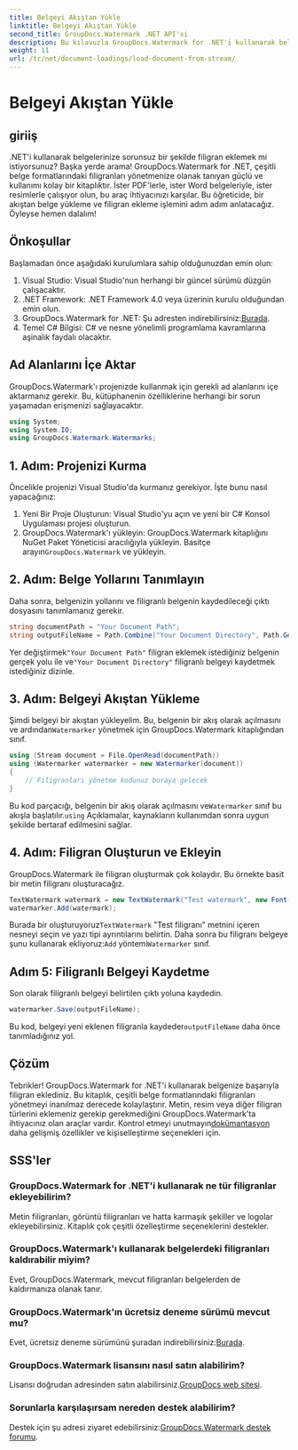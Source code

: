 ```yaml
---
title: Belgeyi Akıştan Yükle
linktitle: Belgeyi Akıştan Yükle
second_title: GroupDocs.Watermark .NET API'si
description: Bu kılavuzla GroupDocs.Watermark for .NET'i kullanarak belgelere nasıl filigran ekleyeceğinizi öğrenin. Belge güvenliğini artırmak isteyen geliştiriciler için mükemmeldir.
weight: 11
url: /tr/net/document-loadings/load-document-from-stream/
---
```


# Belgeyi Akıştan Yükle

## giriiş
.NET'i kullanarak belgelerinize sorunsuz bir şekilde filigran eklemek mi istiyorsunuz? Başka yerde arama! GroupDocs.Watermark for .NET, çeşitli belge formatlarındaki filigranları yönetmenize olanak tanıyan güçlü ve kullanımı kolay bir kitaplıktır. İster PDF'lerle, ister Word belgeleriyle, ister resimlerle çalışıyor olun, bu araç ihtiyacınızı karşılar. Bu öğreticide, bir akıştan belge yükleme ve filigran ekleme işlemini adım adım anlatacağız. Öyleyse hemen dalalım!
## Önkoşullar
Başlamadan önce aşağıdaki kurulumlara sahip olduğunuzdan emin olun:
1. Visual Studio: Visual Studio'nun herhangi bir güncel sürümü düzgün çalışacaktır.
2. .NET Framework: .NET Framework 4.0 veya üzerinin kurulu olduğundan emin olun.
3.  GroupDocs.Watermark for .NET: Şu adresten indirebilirsiniz:[Burada](https://releases.groupdocs.com/Watermark/net/).
4. Temel C# Bilgisi: C# ve nesne yönelimli programlama kavramlarına aşinalık faydalı olacaktır.

## Ad Alanlarını İçe Aktar
GroupDocs.Watermark'ı projenizde kullanmak için gerekli ad alanlarını içe aktarmanız gerekir. Bu, kütüphanenin özelliklerine herhangi bir sorun yaşamadan erişmenizi sağlayacaktır.
```csharp
using System;
using System.IO;
using GroupDocs.Watermark.Watermarks;
```
## 1. Adım: Projenizi Kurma
Öncelikle projenizi Visual Studio'da kurmanız gerekiyor. İşte bunu nasıl yapacağınız:
1. Yeni Bir Proje Oluşturun: Visual Studio'yu açın ve yeni bir C# Konsol Uygulaması projesi oluşturun.
2.  GroupDocs.Watermark'ı yükleyin: GroupDocs.Watermark kitaplığını NuGet Paket Yöneticisi aracılığıyla yükleyin. Basitçe arayın`GroupDocs.Watermark` ve yükleyin.
## 2. Adım: Belge Yollarını Tanımlayın
Daha sonra, belgenizin yollarını ve filigranlı belgenin kaydedileceği çıktı dosyasını tanımlamanız gerekir.
```csharp
string documentPath = "Your Document Path";
string outputFileName = Path.Combine("Your Document Directory", Path.GetFileName(documentPath));
```
 Yer değiştirmek`"Your Document Path"` filigran eklemek istediğiniz belgenin gerçek yolu ile ve`"Your Document Directory"` filigranlı belgeyi kaydetmek istediğiniz dizinle.
## 3. Adım: Belgeyi Akıştan Yükleme
Şimdi belgeyi bir akıştan yükleyelim. Bu, belgenin bir akış olarak açılmasını ve ardından`Watermarker` yönetmek için GroupDocs.Watermark kitaplığından sınıf.
```csharp
using (Stream document = File.OpenRead(documentPath))
using (Watermarker watermarker = new Watermarker(document))
{
    // Filigranları yönetme kodunuz buraya gelecek
}
```
 Bu kod parçacığı, belgenin bir akış olarak açılmasını ve`Watermarker` sınıf bu akışla başlatılır.`using` Açıklamalar, kaynakların kullanımdan sonra uygun şekilde bertaraf edilmesini sağlar.
## 4. Adım: Filigran Oluşturun ve Ekleyin
GroupDocs.Watermark ile filigran oluşturmak çok kolaydır. Bu örnekte basit bir metin filigranı oluşturacağız.
```csharp
TextWatermark watermark = new TextWatermark("Test watermark", new Font("Arial", 12));
watermarker.Add(watermark);
```
 Burada bir oluşturuyoruz`TextWatermark` "Test filigranı" metnini içeren nesneyi seçin ve yazı tipi ayrıntılarını belirtin. Daha sonra bu filigranı belgeye şunu kullanarak ekliyoruz:`Add` yöntemi`Watermarker` sınıf.
## Adım 5: Filigranlı Belgeyi Kaydetme
Son olarak filigranlı belgeyi belirtilen çıktı yoluna kaydedin.
```csharp
watermarker.Save(outputFileName);
```
 Bu kod, belgeyi yeni eklenen filigranla kaydeder`outputFileName` daha önce tanımladığınız yol.

## Çözüm
Tebrikler! GroupDocs.Watermark for .NET'i kullanarak belgenize başarıyla filigran eklediniz. Bu kitaplık, çeşitli belge formatlarındaki filigranları yönetmeyi inanılmaz derecede kolaylaştırır. Metin, resim veya diğer filigran türlerini eklemeniz gerekip gerekmediğini GroupDocs.Watermark'ta ihtiyacınız olan araçlar vardır. Kontrol etmeyi unutmayın[dokümantasyon](https://tutorials.groupdocs.com/Watermark/net/) daha gelişmiş özellikler ve kişiselleştirme seçenekleri için.
## SSS'ler
### GroupDocs.Watermark for .NET'i kullanarak ne tür filigranlar ekleyebilirim?
Metin filigranları, görüntü filigranları ve hatta karmaşık şekiller ve logolar ekleyebilirsiniz. Kitaplık çok çeşitli özelleştirme seçeneklerini destekler.
### GroupDocs.Watermark'ı kullanarak belgelerdeki filigranları kaldırabilir miyim?
Evet, GroupDocs.Watermark, mevcut filigranları belgelerden de kaldırmanıza olanak tanır.
### GroupDocs.Watermark'ın ücretsiz deneme sürümü mevcut mu?
 Evet, ücretsiz deneme sürümünü şuradan indirebilirsiniz:[Burada](https://releases.groupdocs.com/).
### GroupDocs.Watermark lisansını nasıl satın alabilirim?
Lisansı doğrudan adresinden satın alabilirsiniz.[GroupDocs web sitesi](https://purchase.groupdocs.com/buy).
### Sorunlarla karşılaşırsam nereden destek alabilirim?
 Destek için şu adresi ziyaret edebilirsiniz:[GroupDocs.Watermark destek forumu](https://forum.groupdocs.com/c/watermark/19).